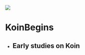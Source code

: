  <img src="https://encrypted-tbn0.gstatic.com/images?q=tbn:ANd9GcQfeNLXUTuvwaGJXhSGZ3CaPEd_278zH4OG0w&usqp=CAU"/> 

# KoinBegins
- ## Early studies on Koin
